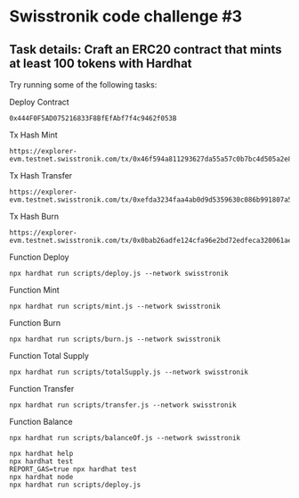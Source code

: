 # Swisstronik code challenge #3

## Task details: Craft an ERC20 contract that mints at least 100 tokens with Hardhat

Try running some of the following tasks:

Deploy Contract
```
0x444F0F5AD075216833F8BfEfAbf7f4c9462f053B
```
Tx Hash Mint
```
https://explorer-evm.testnet.swisstronik.com/tx/0x46f594a811293627da55a57c0b7bc4d505a2e87a81beeb480aa53dd7069eb674
```
Tx Hash Transfer
```
https://explorer-evm.testnet.swisstronik.com/tx/0xefda3234faa4ab0d9d5359630c086b991807a5b43fa008bf0cba8e5631c7a222
```
Tx Hash Burn
```
https://explorer-evm.testnet.swisstronik.com/tx/0x0bab26adfe124cfa96e2bd72edfeca320061ae5be66de86cfafd50dcbef4d30b
```

Function Deploy
```
npx hardhat run scripts/deploy.js --network swisstronik
```
Function Mint
```
npx hardhat run scripts/mint.js --network swisstronik
```
Function Burn
```
npx hardhat run scripts/burn.js --network swisstronik
```
Function Total Supply
```
npx hardhat run scripts/totalSupply.js --network swisstronik
```
Function Transfer
```
npx hardhat run scripts/transfer.js --network swisstronik
```
Function Balance
```
npx hardhat run scripts/balanceOf.js --network swisstronik
```

```shell
npx hardhat help
npx hardhat test
REPORT_GAS=true npx hardhat test
npx hardhat node
npx hardhat run scripts/deploy.js
```
